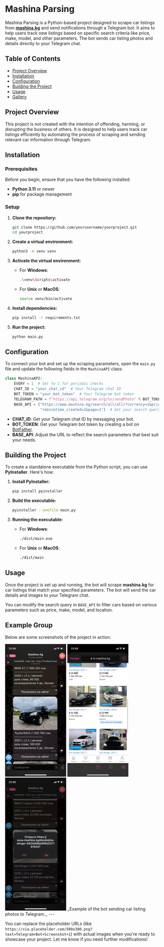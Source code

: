 
# Mashina Parsing

Mashina Parsing is a Python-based project designed to scrape car listings from **[mashina.kg](https://mashina.kg)** and send notifications through a Telegram bot. It aims to help users track new listings based on specific search criteria like price, make, model, and other parameters. The bot sends car listing photos and details directly to your Telegram chat.

## Table of Contents

- [Project Overview](#project-overview)
- [Installation](#installation)
- [Configuration](#configuration)
- [Building the Project](#building-the-project)
- [Usage](#usage)
- [Gallery](#gallery)

## Project Overview

This project is not created with the intention of offending, harming, or disrupting the business of others. It is designed to help users track car listings efficiently by automating the process of scraping and sending relevant car information through Telegram.

## Installation

### Prerequisites

Before you begin, ensure that you have the following installed:

- **Python 3.11** or newer
- **pip** for package management

### Setup

1. **Clone the repository:**

    ```bash
    git clone https://github.com/yourusername/yourproject.git
    cd yourproject
    ```

2. **Create a virtual environment:**

    ```bash
    python3 -m venv venv
    ```

3. **Activate the virtual environment:**

    - For **Windows**:

        ```bash
        .\venv\Scripts\activate
        ```

    - For **Unix** or **MacOS**:

        ```bash
        source venv/bin/activate
        ```

4. **Install dependencies:**

    ```bash
    pip install -r requirements.txt
    ```

5. **Run the project:**

    ```bash
    python main.py
    ```

## Configuration

To connect your bot and set up the scraping parameters, open the `main.py` file and update the following fields in the `MashinaAPI` class:

```python
class MashinaAPI:
    EVERY = 1  # Set to 1 for periodic checks
    CHAT_ID = "your_chat_id"  # Your Telegram chat ID
    BOT_TOKEN = "your_bot_token"  # Your Telegram bot token
    TELEGRAM_PATH = f"https://api.telegram.org/%s/sendPhoto" % BOT_TOKEN
    BASE_API = ("https://www.mashina.kg/search/all/all/?currency=1&price_from=10000&price_to=260000&sort_by=upped_at"
                "+desc&time_created=1&page=1")  # Set your search query parameters here
```

- **CHAT_ID**: Get your Telegram chat ID by messaging your bot.
- **BOT_TOKEN**: Get your Telegram bot token by creating a bot on [BotFather](https://core.telegram.org/bots#botfather).
- **BASE_API**: Adjust the URL to reflect the search parameters that best suit your needs.

## Building the Project

To create a standalone executable from the Python script, you can use **PyInstaller**. Here's how:

1. **Install PyInstaller:**

    ```bash
    pip install pyinstaller
    ```

2. **Build the executable:**

    ```bash
    pyinstaller --onefile main.py
    ```

3. **Running the executable:**

    - For **Windows**:
  
        ```bash
        ./dist/main.exe
        ```

    - For **Unix** or **MacOS**:

        ```bash
        ./dist/main
        ```

## Usage

Once the project is set up and running, the bot will scrape **mashina.kg** for car listings that match your specified parameters. The bot will send the car details and images to your Telegram chat.

You can modify the search query in `BASE_API` to filter cars based on various parameters such as price, make, model, and location.

## Example Group

Below are some screenshots of the project in action:

<img src="examples/example.PNG" width="200px">
<img src="examples/example2.PNG" width="200">
<img src="examples/example3.PNG" width="200">
_Example of the bot sending car listing photos to Telegram._
---

You can replace the placeholder URLs (like `https://via.placeholder.com/500x300.png?text=Telegram+Bot+Screenshot+1`) with actual images when you're ready to showcase your project. Let me know if you need further modifications!